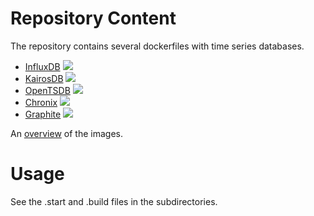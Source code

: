# Repository Content
The repository contains several dockerfiles with time series databases.
- [InfluxDB](https://influxdata.com/) [![](https://badge.imagelayers.io/florianlautenschlager/influxdb:latest.svg)](https://imagelayers.io/?images=florianlautenschlager/influxdb:v1)
- [KairosDB](https://kairosdb.github.io/) [![](https://badge.imagelayers.io/florianlautenschlager/kairosdb:latest.svg)](https://imagelayers.io/?images=florianlautenschlager/kairosdb:v1)
- [OpenTSDB](http://opentsdb.net/) [![](https://badge.imagelayers.io/florianlautenschlager/opentsdb:latest.svg)](https://imagelayers.io/?images=florianlautenschlager/opentsdb:v1)
- [Chronix](http://chronix.io/) [![](https://badge.imagelayers.io/florianlautenschlager/chronix:latest.svg)](https://imagelayers.io/?images=florianlautenschlager/chronix:v1)
- [Graphite](https://graphite.readthedocs.org/en/latest/) [![](https://badge.imagelayers.io/florianlautenschlager/graphite:latest.svg)](https://imagelayers.io/?images=florianlautenschlager/graphite:v1)

An [overview](https://imagelayers.io/?images=florianlautenschlager%2Fkairosdb:v1,florianlautenschlager%2Fopentsdb:v1,florianlautenschlager%2Fchronix:v1,florianlautenschlager%2Fgraphite:v1,florianlautenschlager%2Finfluxdb:v1) of the images.

# Usage
See the .start and .build files in the subdirectories.


